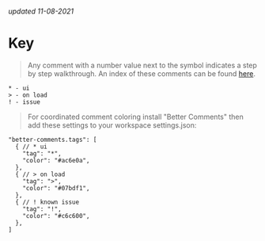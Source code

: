 ###### updated 11-08-2021
# Key

> Any comment with a number value next to the symbol indicates a step by step walkthrough. An index of these comments can be found [here](./comment-index.md).

```
* - ui
> - on load
! - issue
```
> For coordinated comment coloring install "Better Comments" then add these settings to your workspace settings.json:


```
"better-comments.tags": [
  { // * ui
    "tag": "*",
    "color": "#ac6e0a",
  },
  { // > on load
    "tag": ">",
    "color": "#07bdf1",
  },
  { // ! known issue
    "tag": "!",
    "color": "#c6c600",
  },
]
```